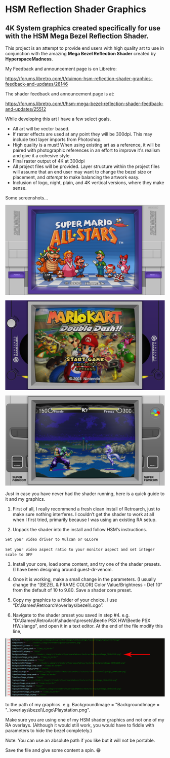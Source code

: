 # HSM Reflection Shader Graphics

## 4K System graphics created specifically for use with the HSM Mega Bezel Reflection Shader.

This project is an attempt to provide end users with high quality art to use in conjunction with the amazing **Mega Bezel Reflection Shader** created by **HyperspaceMadness**.

My Feedback and announcement page is on Libretro:

https://forums.libretro.com/t/duimon-hsm-reflection-shader-graphics-feedback-and-updates/28146

The shader feedback and announcement page is at:

https://forums.libretro.com/t/hsm-mega-bezel-reflection-shader-feedback-and-updates/25512

While developing this art I have a few select goals.

* All art will be vector based.
* If raster effects are used at any point they will be 300dpi. This may include text layer imports from Photoshop.
* High quality is a must! When using existing art as a reference, it will be paired with photographic references in an effort to improve it's realism and give it a cohesive style.
* Final raster output of 4K at 300dpi
* All project files will be provided. Layer structure within the project files will assume that an end user may want to change the bezel size or placement, and *attempt* to make balancing the artwork easy.
* Inclusion of logo, night, plain, and 4K vertical versions, where they make sense.

Some screenshots...

![](/images/SNES.png)

![](/images/Gamecube.png)

![](/images/Super_Famicom.png)




Just in case you have never had the shader running, here is a quick guide to it and my graphics.

1.    First of all, I really recommend a fresh clean install of Retroarch, just to make sure nothing interferes. I couldn’t get the shader to work at all when I first tried, primarily because I was using an existing RA setup.

2.    Unpack the shader into the install and follow HSM’s instructions.

```
Set your video driver to Vulcan or GLCore

Set your video aspect ratio to your monitor aspect and set integer scale to OFF
```
    
3.    Install your core, load some content, and try one of the shader presets. (I have been designing around guest-dr-venom.

4.    Once it is working, make a small change in the parameters. (I usually change the “[BEZEL & FRAME COLOR] Color Value/Brightness - Def 10” from the default of 10 to 9.80. Save a shader core preset.

5.    Copy my graphics to a folder of your choice. I use “D:\Games\Retroarch\overlays\bezel\Logo”.

6.    Navigate to the shader preset you saved in step #4. e.g. “D:\Games\RetroArch\shaders\presets\Beetle PSX HW\Beetle PSX HW.slangp”, and open it in a text editor. At the end of the file modify this line,

![](/images/background_image_info.jpg)


to the path of my graphics. e.g. BackgroundImage = "BackgroundImage = "..\overlays\bezel\Logo\Playstation.png".

Make sure you are using one of my HSM shader graphics and not one of my RA overlays. (Although it would still work, you would have to fiddle with parameters to hide the bezel completely.)

Note: You can use an absolute path if you like but it will not be portable.

Save the file and give some content a spin. :grin:

